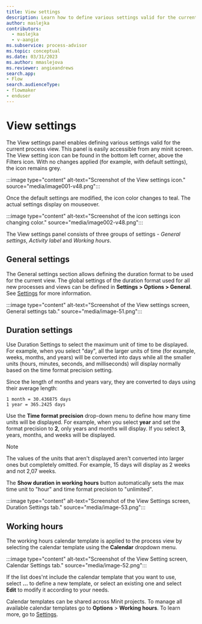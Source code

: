 ```yaml
---
title: View settings
description: Learn how to define various settings valid for the current process in minit.
author: maslejka
contributors:
  - maslejka
  - v-aangie
ms.subservice: process-advisor
ms.topic: conceptual
ms.date: 03/31/2023
ms.author: mmaslejova
ms.reviewer: angieandrews
search.app:
- Flow
search.audienceType:
- flowmaker
- enduser
---
```


# View settings

The View settings panel enables defining various settings valid for the current process view. This panel is easily accessible from any minit screen. The View setting icon can be found in the bottom left corner, above the Filters icon. With no changes applied (for example, with default settings), the icon remains grey.

:::image type="content" alt-text="Screenshot of the View settings icon." source="media/image001-v48.png":::

Once the default settings are modified, the icon color changes to teal. The actual settings display on mouseover.

:::image type="content" alt-text="Screenshot of the icon settings icon changing color." source="media/image002-v48.png":::

The View settings panel consists of three groups of settings - *General settings*, *Activity label* and *Working hours*.

## General settings

The General settings section allows defining the duration format to be used for the current view. The global settings of the duration format used for all new processes and views can be defined in **Settings > Options > General**. See [Settings](settings.md) for more information.

:::image type="content" alt-text="Screenshot of the View settings screen, General settings tab." source="media/image-51.png":::

## Duration settings

Use Duration Settings to select the maximum unit of time to be displayed. For example, when you select "day", all the larger units of time (for example, weeks, months, and years) will be converted into days while all the smaller units (hours, minutes, seconds, and milliseconds) will display normally based on the time format precision setting.

Since the length of months and years vary, they are converted to days using their average length:

```
1 month = 30.436875 days
1 year = 365.2425 days

```

Use the **Time format precision** drop-down menu to define how many time units will be displayed. For example, when you select **year** and set the format precision to **2**, only years and months will display. If you select **3**, years, months, and weeks will be displayed.

>[!NOTE]
>
>The values of the units that aren't displayed aren't converted into larger ones but completely omitted. For example, 15 days will display as 2 weeks and not 2,07 weeks.

The **Show duration in working hours** button automatically sets the max time unit to "hour" and time format precision to "unlimited".

:::image type="content" alt-text="Screenshot of the View Settings screen, Duration Settings tab." source="media/image-53.png":::

## Working hours

The working hours calendar template is applied to the process view by selecting the calendar template using the **Calendar** dropdown menu.

:::image type="content" alt-text="Screenshot of the View Setting screen, Calendar Settings tab." source="media/image-52.png":::

If the list does'nt include the calendar template that you want to use, select **...** to define a new template, or select an existing one and select **Edit** to modify it according to your needs.

Calendar templates can be shared across Minit projects. To manage all available calendar templates go to **Options** > **Working hours**. To learn more, go to [Settings](settings.md).


